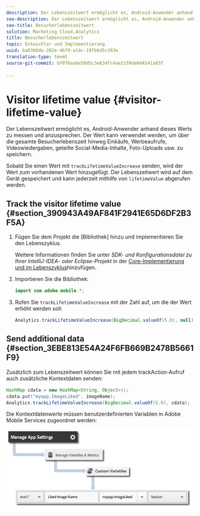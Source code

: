 ```yaml
---
description: Der Lebenszeitwert ermöglicht es, Android-Anwender anhand dieses Werts zu messen und anzusprechen. Der Wert kann verwendet werden, um über die gesamte Besucherlebenszeit hinweg Einkäufe, Werbeaufrufe, Videowiedergaben, geteilte Social-Media-Inhalte, Foto-Uploads usw. zu speichern.
seo-description: Der Lebenszeitwert ermöglicht es, Android-Anwender anhand dieses Werts zu messen und anzusprechen. Der Wert kann verwendet werden, um über die gesamte Besucherlebenszeit hinweg Einkäufe, Werbeaufrufe, Videowiedergaben, geteilte Social-Media-Inhalte, Foto-Uploads usw. zu speichern.
seo-title: Besucherlebenszeitwert
solution: Marketing Cloud,Analytics
title: Besucherlebenszeitwert
topic: Entwickler und Implementierung
uuid: ba0308de-282e-46f9-a14c-19fb6d5c363e
translation-type: tm+mt
source-git-commit: bf076aa8e59d5c3e634fc4ae21f0de0d4541a83f

---
```



# Visitor lifetime value {#visitor-lifetime-value}

Der Lebenszeitwert ermöglicht es, Android-Anwender anhand dieses Werts zu messen und anzusprechen. Der Wert kann verwendet werden, um über die gesamte Besucherlebenszeit hinweg Einkäufe, Werbeaufrufe, Videowiedergaben, geteilte Social-Media-Inhalte, Foto-Uploads usw. zu speichern.

Sobald Sie einen Wert mit `trackLifetimeValueIncrease` senden, wird der Wert zum vorhandenen Wert hinzugefügt. Der Lebenszeitwert wird auf dem Gerät gespeichert und kann jederzeit mithilfe von `lifetimeValue` abgerufen werden. 

## Track the visitor lifetime value {#section_390943A49AF841F2941E65D6DF2B3F5A}

1. Fügen Sie dem Projekt die [Bibliothek] hinzu und implementieren Sie den Lebenszyklus.

   Weitere Informationen finden Sie unter *SDK- und Konfigurationsdatei zu Ihrer IntelliJ-IDEA- oder Eclipse-Projekt* in der [Core-Implementierung und im Lebenszyklus](/help/android/getting-started/dev-qs.md)hinzufügen.
1. Importieren Sie die Bibliothek:

   ```java
   import com.adobe.mobile.*;
   ```

1. Rufen Sie `trackLifetimeValueIncrease` mit der Zahl auf, um die der Wert erhöht werden soll:

   ```java
   Analytics.trackLifetimeValueIncrease(BigDecimal.valueOf(5.0), null);
   ```

## Send additional data {#section_3EBE813E54A24F6FB669B2478B5661F9}

Zusätzlich zum Lebenszeitwert können Sie mit jedem trackAction-Aufruf auch zusätzliche Kontextdaten senden:

```java
HashMap cdata = new HashMap<String, Object>(); 
cdata.put("myapp.ImageLiked", imageName); 
Analytics.trackLifetimeValueIncrease(BigDecimal.valueOf(5.0), cdata);
```

Die Kontextdatenwerte müssen benutzerdefinierten Variablen in Adobe Mobile Services zugeordnet werden:

![](assets/map-variable-context-ltv.png)


